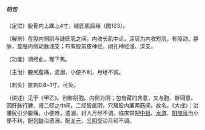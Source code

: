 ##### 阴包

〔定位〕股骨内上踝上4寸，缝匠肌后缘（图123）。

〔解剖〕在股内侧肌与缝匠肌之间，内收长肌中点，深层为内收短肌，有股动、静脉，旋股内侧动脉浅支；布有股前皮神经，闭孔神经浅、深支。

〔功能〕调经血，理下焦。

〔主治〕腰尻腹痛，遗溺，小便不利，月经不调。

〔刺灸〕直刺0.8~1寸。可灸。

〔讲述〕见于《甲乙》。别称阴胞。内侧为阴；包有藏的含意，又与胞、脬同意。因肝脉行脾、肾二经之中间，二经皆属阴，穴居股内廉两筋间，故名。《大成》：治腰尻引少腹痛，小便难，遗溺，妇人月经不调。临床常配[中极](https://www.gmzyjc.com/read/zjs/zjs3.2.1-0.1.1.3.3.md)、[水道](https://www.gmzyjc.com/read/zjs/zjs3.1.1-3-0.1.3.3.28.md)、[阴陵泉](https://www.gmzyjc.com/read/zjs/zjs3.1.4-6-0.0.1.3.9.md)治小便不利，配[列缺](https://www.gmzyjc.com/read/zjs/zjs3.1.1-3-0.1.1.3.7.md)治遗溺，配[关元](https://www.gmzyjc.com/read/zjs/zjs3.2.1-0.1.1.3.4.md)、[三阴交](https://www.gmzyjc.com/read/zjs/zjs3.1.4-6-0.0.1.3.6.md)治月经不调。
